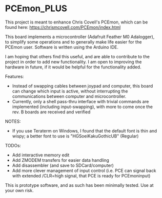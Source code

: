# PCEmon_PLUS

This project is meant to enhance Chris Covell's PCEmon, which can be found here:
https://chrismcovell.com/PCEmon/index.html

This board implements a microcontroller (Adafruit Feather M0 Adalogger), to
simplify some operations and to generally make life easier for the PCEmon user.
Software is written using the Arduino IDE.

I am hoping that others find this useful, and are able to contribute to the
project in order to add new functionality.  I am open to improving the hardware
in future, if it would be helpful for the functionality added.

Features:
- Instead of swapping cables between joypad and computer, this board can change
which input is active, without interrupting the communications between computer
and microcontroller.
- Currently, only a shell pass-thru interface with trivial commands are implemented
(including input-swapping), with more to come once the rev. B boards are received
and verified


NOTES:
- If you use Teraterm on Windows, I found that the default font is thin and wispy; a better
  font to use is "HGSoeiKakuGothicUB" (Regular)

TODOs:
- Add interactive memory edit
- Add ZMODEM transfers for easier data handling
- Add disassembler (and save to SDCard/computer)
- Add more clever management of input control (i.e. PCE can signal back with
extended /CLR=high signal, that PCE is ready for PCEmoninput)

This is prototype software, and as such has been minimally tested.
Use at your own risk.
